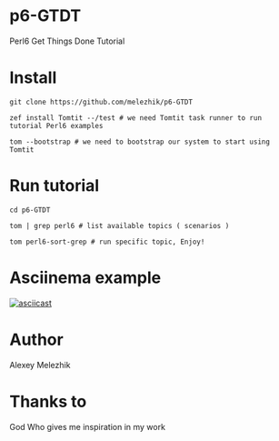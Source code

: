 # p6-GTDT

Perl6 Get Things Done Tutorial


# Install


    git clone https://github.com/melezhik/p6-GTDT

    zef install Tomtit --/test # we need Tomtit task runner to run tutorial Perl6 examples

    tom --bootstrap # we need to bootstrap our system to start using Tomtit

# Run tutorial

    cd p6-GTDT

    tom | grep perl6 # list available topics ( scenarios )

    tom perl6-sort-grep # run specific topic, Enjoy!

# Asciinema example

[![asciicast](https://asciinema.org/a/2tu5sbHInFm9N7Vtwbdi8Jo5N.svg)](https://asciinema.org/a/2tu5sbHInFm9N7Vtwbdi8Jo5N)

# Author

Alexey Melezhik

# Thanks to

God Who gives me inspiration in my work

